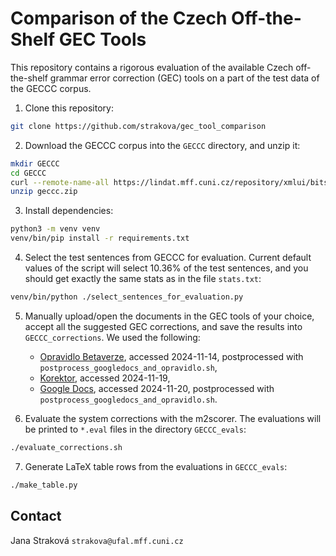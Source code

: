 # Comparison of the Czech Off-the-Shelf GEC Tools

This repository contains a rigorous evaluation of the available Czech
off-the-shelf grammar error correction (GEC) tools on a part of the test data of
the GECCC corpus.

1. Clone this repository:

```sh
git clone https://github.com/strakova/gec_tool_comparison
```

2. Download the GECCC corpus into the `GECCC` directory, and unzip it:

```sh
mkdir GECCC
cd GECCC
curl --remote-name-all https://lindat.mff.cuni.cz/repository/xmlui/bitstream/handle/11234/1-4861{/geccc.zip}
unzip geccc.zip
```

3. Install dependencies:

```sh
python3 -m venv venv
venv/bin/pip install -r requirements.txt
```

4. Select the test sentences from GECCC for evaluation. Current default values
   of the script will select 10.36% of the test sentences, and you should get
   exactly the same stats as in the file `stats.txt`:

```sh
venv/bin/python ./select_sentences_for_evaluation.py
```

5. Manually upload/open the documents in the GEC tools of your choice, accept
   all the suggested GEC corrections, and save the results into
   `GECCC_corrections`. We used the following:

   - [Opravidlo Betaverze](https://opravidlo.cz/), accessed 2024-11-14,
     postprocessed with `postprocess_googledocs_and_opravidlo.sh`,
   - [Korektor](https://ufal.mff.cuni.cz/korektor), accessed 2024-11-19,
   - [Google Docs](https://docs.google.com), accessed 2024-11-20, postprocessed
     with `postprocess_googledocs_and_opravidlo.sh`.

6. Evaluate the system corrections with the m2scorer. The evaluations will be
   printed to `*.eval` files in the directory `GECCC_evals`:

```sh
./evaluate_corrections.sh
```

7. Generate LaTeX table rows from the evaluations in `GECCC_evals`:

```sh
./make_table.py
```

## Contact

Jana Straková `strakova@ufal.mff.cuni.cz`
